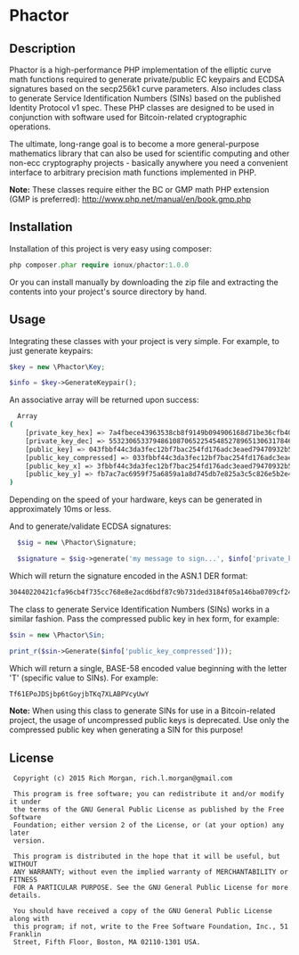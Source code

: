 # Phactor

## Description

Phactor is a high-performance PHP implementation of the elliptic curve math functions required to generate private/public EC keypairs and ECDSA signatures based on the secp256k1 curve parameters. Also includes class to generate Service Identification Numbers (SINs) based on the published Identity Protocol v1 spec. These PHP classes are designed to be used in conjunction with software used for Bitcoin-related cryptographic operations.

The ultimate, long-range goal is to become a more general-purpose mathematics library that can also be used for scientific computing and other non-ecc cryptography projects - basically anywhere you need a convenient interface to arbitrary precision math functions implemented in PHP.

**Note:** These classes require either the BC or GMP math PHP extension (GMP is preferred): http://www.php.net/manual/en/book.gmp.php</em>

## Installation

Installation of this project is very easy using composer:

```php
php composer.phar require ionux/phactor:1.0.0
```

Or you can install manually by downloading the zip file and extracting the contents into your project's source directory by hand.


## Usage

Integrating these classes with your project is very simple.  For example, to just generate
keypairs:

```php
$key = new \Phactor\Key;

$info = $key->GenerateKeypair();
```

An associative array will be returned upon success:

```sh
  Array
(
    [private_key_hex] => 7a4fbece43963538cb8f9149b094906168d71be36cfb405e6930fddb42da2c7d
    [private_key_dec] => 55323065337948610870652254548527896513063178460294714145329611159009536650365
    [public_key] => 043fbbf44c3da3fec12bf7bac254fd176adc3eaed79470932b574d8d60728eb206fb7ac7ac6959f75a6859a1a8d745db7e825a3c5c826e5b2e4950892b35772313
    [public_key_compressed] => 033fbbf44c3da3fec12bf7bac254fd176adc3eaed79470932b574d8d60728eb206
    [public_key_x] => 3fbbf44c3da3fec12bf7bac254fd176adc3eaed79470932b574d8d60728eb206
    [public_key_y] => fb7ac7ac6959f75a6859a1a8d745db7e825a3c5c826e5b2e4950892b35772313
)

```

Depending on the speed of your hardware, keys can be generated in approximately 10ms or less.

And to generate/validate ECDSA signatures:

```php
  $sig = new \Phactor\Signature;

  $signature = $sig->generate('my message to sign...', $info['private_key_hex']);
```

Which will return the signature encoded in the ASN.1 DER format:

```sh
30440220421cfa96cb4f735cc768e8e2acd6bdf87c9b731ded3184f05a146ba0709cf24802204a21831926b140c1fd41b4bae037a0e56df935904f14cf701705d7ad120632c7
```

The class to generate Service Identification Numbers (SINs) works in a similar fashion. Pass the compressed public key in hex form, for example:

```php
$sin = new \Phactor\Sin;

print_r($sin->Generate($info['public_key_compressed']));
```

Which will return a single, BASE-58 encoded value beginning with the letter 'T' (specific value to SINs).  For example:

```sh
Tf61EPoJDSjbp6tGoyjbTKq7XLABPVcyUwY
```

**Note:** When using this class to generate SINs for use in a Bitcoin-related project, the usage of uncompressed public keys is deprecated. Use only the compressed public key when generating a SIN for this purpose!


## License

```
 Copyright (c) 2015 Rich Morgan, rich.l.morgan@gmail.com

 This program is free software; you can redistribute it and/or modify it under
 the terms of the GNU General Public License as published by the Free Software
 Foundation; either version 2 of the License, or (at your option) any later
 version.

 This program is distributed in the hope that it will be useful, but WITHOUT
 ANY WARRANTY; without even the implied warranty of MERCHANTABILITY or FITNESS
 FOR A PARTICULAR PURPOSE. See the GNU General Public License for more details.

 You should have received a copy of the GNU General Public License along with
 this program; if not, write to the Free Software Foundation, Inc., 51 Franklin
 Street, Fifth Floor, Boston, MA 02110-1301 USA.
```
